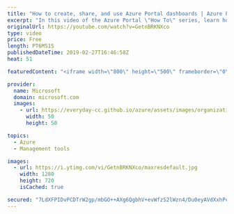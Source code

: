 ```yaml
---
title: "How to create, share, and use Azure Portal dashboards | Azure Portal Series"
excerpt: "In this video of the Azure Portal \"How To\" series, learn how to easily create, share, and use dashboards in the Azure Portal.    Try out these features in the Azure portal: https://ms.portal.azure.com/#home   Keep connected on Twitter: https://twitter.com/AzurePortal   And make sure to keep an eye on"
originalUrl: https://youtube.com/watch?v=GetnBRKNXco
type: video
price: Free
length: PT6M51S
publishedDateTime: 2019-02-27T16:46:58Z
heat: 51

featuredContent: "<iframe width=\"800\" height=\"500\" frameborder=\"0\" src=\"https://www.youtube.com/embed/GetnBRKNXco\" allow=\"accelerometer; autoplay; encrypted-media; gyroscope; picture-in-picture\" allowfullscreen></iframe>"

provider:
  name: Microsoft
  domain: microsoft.com
  images:
    - url: https://everyday-cc.github.io/azure/assets/images/organizations/microsoft.com-50x50.jpg
      width: 50
      height: 50

topics:
  - Azure
  - Management tools

images:
  - url: https://i.ytimg.com/vi/GetnBRKNXco/maxresdefault.jpg
    width: 1280
    height: 720
    isCached: true

secured: "7LdXFPIDvPCDTrW2gp/mbGO++AXg6QgbhV+evWfzS2lWzn4/Du0eyAVdXxhPcUeizeGniO/X40iTZBnKO4GCOOXh/oSxwBOgYwwraKxV278ZOuz5s4J8WlR7CXxZxJxMjcWIEslAgE72bKIzKyGQt37X9kZ4c6cYAEIJS1Fe0OIoKVL5fr/A8KByTdpUOO5Z/1sOwwlqQeaaPNj9v3PFwz3oNDi00UqXGuE7ducaYsFDPhzacteF3DuQMM1u6V1RGd3RAXiNUn7CorMdcIAoUqXqRkl9LNIB9yg7Y8i2ShvJ9QxnFfa/ZL24HxuYuFP1scC7vlf0hIOnNkOUMCwYf9gtfaifOZwAGCcIuBPtAlliOke1u89HE7WGdF/iCZ8I0P0E4BkbyW3MjHOD8OWo6xmUZ+r8nqK0/FRJ76DBqJw=;z5L5dlzkCWbq9j+IabCVsQ=="
---
```


